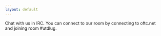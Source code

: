 ```yaml
---
layout: default
---
```


Chat with us in IRC.  You can connect to our room by connecting to oftc.net and joining room #utdlug.